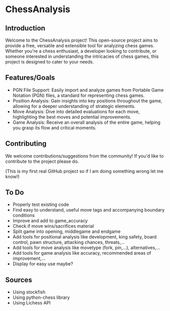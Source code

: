# ChessAnalysis

## Introduction
Welcome to the ChessAnalysis project! This open-source project aims to provide a free, versatile and extensible tool for analyzing chess games. Whether you're a chess enthusiast, a developer looking to contribute, or someone interested in understanding the intricacies of chess games, this project is designed to cater to your needs.

## Features/Goals
- PGN File Support: Easily import and analyze games from Portable Game Notation (PGN) files, a standard for representing chess games.
- Position Analysis: Gain insights into key positions throughout the game, allowing for a deeper understanding of strategic elements.
- Move Analysis: Dive into detailed evaluations for each move, highlighting the best moves and potential improvements.
- Game Analysis: Receive an overall analysis of the entire game, helping you grasp its flow and critical moments.

## Contributing
We welcome contributions/suggestions from the community! If you'd like to contribute to the project please do.

(This is my first real GitHub project so if I am doing something wrong let me know!)

## To Do
- Properly test existing code
- Find easy to understand, useful move tags and accompanying boundary conditions
- Improve and add to game_accuracy
- Check if move wins/sacrifices material
- Split game into opening, middlegame and endgame
- Add tools for positional analysis like development, king safety, board control, pawn structure, attacking chances, threats,...
- Add tools for move analysis like movetype (fork, pin,...), alternatives,...
- Add tools for game analysis like accuracy, recommended areas of improvement,...
- Display for easy use maybe?

## Sources
- Using stockfish
- Using python-chess library
- Using Lichess API
